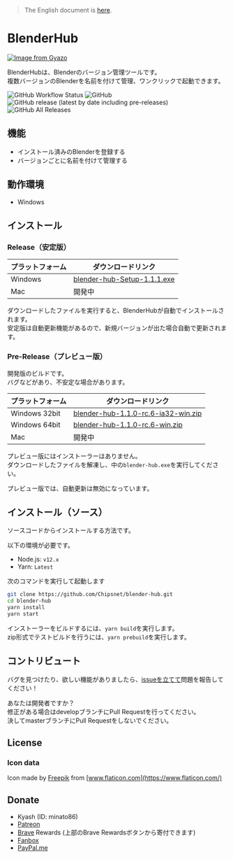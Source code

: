 > The English document is [here](./README_en.md).

# BlenderHub

[![Image from Gyazo](https://i.gyazo.com/66b65ee1e919d97eb1eaea00566dbc3f.png)](https://gyazo.com/66b65ee1e919d97eb1eaea00566dbc3f)

BlenderHubは、Blenderのバージョン管理ツールです。       
複数バージョンのBlenderを名前を付けて管理、ワンクリックで起動できます。

![GitHub Workflow Status](https://img.shields.io/github/workflow/status/Chipsnet/blender-hub/Node.js%20CI?style=flat-square)
![GitHub](https://img.shields.io/github/license/chipsnet/blender-hub?style=flat-square)
![GitHub release (latest by date including pre-releases)](https://img.shields.io/github/v/release/chipsnet/blender-hub?include_prereleases&style=flat-square)
![GitHub All Releases](https://img.shields.io/github/downloads/chipsnet/blender-hub/total?style=flat-square)


## 機能

- インストール済みのBlenderを登録する
- バージョンごとに名前を付けて管理する

## 動作環境

- Windows

## インストール

### Release（安定版）

|プラットフォーム|ダウンロードリンク|
|---------------|----------------|
|Windows|[blender-hub-Setup-1.1.1.exe](https://github.com/Chipsnet/blender-hub/releases/download/v1.1.1/blender-hub-Setup-1.1.1.exe)|
|Mac|開発中|

ダウンロードしたファイルを実行すると、BlenderHubが自動でインストールされます。      
安定版は自動更新機能があるので、新規バージョンが出た場合自動で更新されます。

### Pre-Release（プレビュー版）

開発版のビルドです。        
バグなどがあり、不安定な場合があります。

|プラットフォーム|ダウンロードリンク|
|---------------|----------------|
|Windows 32bit|[blender-hub-1.1.0-rc.6-ia32-win.zip](https://github.com/Chipsnet/blender-hub/releases/download/v1.1.0-rc.6/blender-hub-1.1.0-rc.6-ia32-win.zip)|
|Windows 64bit|[blender-hub-1.1.0-rc.6-win.zip](https://github.com/Chipsnet/blender-hub/releases/download/v1.1.0-rc.6/blender-hub-1.1.0-rc.6-win.zip)|
|Mac|開発中|

プレビュー版にはインストーラーはありません。        
ダウンロードしたファイルを解凍し、中の`blender-hub.exe`を実行してください。

プレビュー版では、自動更新は無効になっています。

## インストール（ソース）

ソースコードからインストールする方法です。

以下の環境が必要です。

- Node.js: `v12.x`
- Yarn: `Latest`

次のコマンドを実行して起動します

```bash
git clone https://github.com/Chipsnet/blender-hub.git
cd blender-hub
yarn install
yarn start
```

インストーラーをビルドするには、`yarn build`を実行します。      
zip形式でテストビルドを行うには、`yarn prebuild`を実行します。

## コントリビュート

バグを見つけたり、欲しい機能がありましたら、[issueを立てて](https://github.com/Chipsnet/blender-hub/issues)問題を報告してください！

あなたは開発者ですか？      
修正がある場合はdevelopブランチにPull Requestを行ってください。     
決してmasterブランチにPull Requestをしないでください。

## License

### Icon data

Icon made by [Freepik](https://www.flaticon.com/authors/freepik) from [www.flaticon.com](https://www.flaticon.com/)

## Donate

- Kyash (ID: minato86)
- [Patreon](https://www.patreon.com/minato86)
- [Brave](https://brave.com/chi953) Rewards (上部のBrave Rewardsボタンから寄付できます)
- [Fanbox](https://minato86.fanbox.cc/)
- [PayPal.me](https://www.paypal.me/minatoo86)